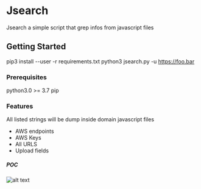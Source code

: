 # Jsearch

Jsearch a simple script that grep infos from javascript files

## Getting Started

pip3 install --user -r requirements.txt
python3 jsearch.py -u https://foo.bar

### Prerequisites

python3.0 >= 3.7
pip

### Features
All listed strings will be dump inside domain javascript files

* AWS endpoints
* AWS Keys
* All URLS
* Upload fields

##### POC

![alt text](https://github.com/incogbyte/jsearch/blob/master/jsearch01.gif)

